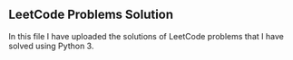 ## LeetCode Problems Solution 
In this file I have uploaded the solutions of LeetCode problems that I have solved using Python 3. 
